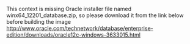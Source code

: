 This context is missing Oracle installer file named winx64_12201_database.zip, so please download it from the link below before building the image
	http://www.oracle.com/technetwork/database/enterprise-edition/downloads/oracle12c-windows-3633015.html